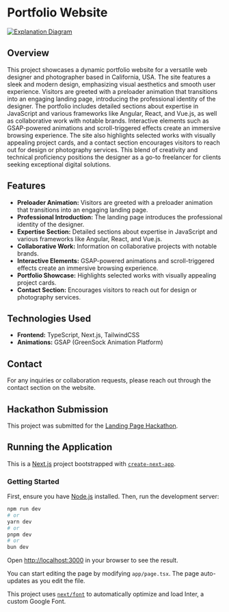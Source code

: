 # Portfolio Website

<a href="https://drive.google.com/file/d/14jDYfWrwvLkxQUsOGoscvx7fWLlfqpGC/view?usp=sharing">
  <img src="https://drive.google.com/uc?id=14jDYfWrwvLkxQUsOGoscvx7fWLlfqpGC" alt="Explanation Diagram">
</a>

## Overview

This project showcases a dynamic portfolio website for a versatile web designer and photographer based in California, USA. The site features a sleek and modern design, emphasizing visual aesthetics and smooth user experience. Visitors are greeted with a preloader animation that transitions into an engaging landing page, introducing the professional identity of the designer. The portfolio includes detailed sections about expertise in JavaScript and various frameworks like Angular, React, and Vue.js, as well as collaborative work with notable brands. Interactive elements such as GSAP-powered animations and scroll-triggered effects create an immersive browsing experience. The site also highlights selected works with visually appealing project cards, and a contact section encourages visitors to reach out for design or photography services. This blend of creativity and technical proficiency positions the designer as a go-to freelancer for clients seeking exceptional digital solutions.

## Features

- **Preloader Animation:** Visitors are greeted with a preloader animation that transitions into an engaging landing page.
- **Professional Introduction:** The landing page introduces the professional identity of the designer.
- **Expertise Section:** Detailed sections about expertise in JavaScript and various frameworks like Angular, React, and Vue.js.
- **Collaborative Work:** Information on collaborative projects with notable brands.
- **Interactive Elements:** GSAP-powered animations and scroll-triggered effects create an immersive browsing experience.
- **Portfolio Showcase:** Highlights selected works with visually appealing project cards.
- **Contact Section:** Encourages visitors to reach out for design or photography services.

## Technologies Used

- **Frontend:** TypeScript, Next.js, TailwindCSS
- **Animations:** GSAP (GreenSock Animation Platform)

## Contact

For any inquiries or collaboration requests, please reach out through the contact section on the website.

## Hackathon Submission

This project was submitted for the [Landing Page Hackathon](https://landing-page-hackathon-21568.devpost.com/).

## Running the Application

This is a [Next.js](https://nextjs.org/) project bootstrapped with [`create-next-app`](https://github.com/vercel/next.js/tree/canary/packages/create-next-app).

### Getting Started

First, ensure you have [Node.js](https://nodejs.org/) installed. Then, run the development server:

```bash
npm run dev
# or
yarn dev
# or
pnpm dev
# or
bun dev
```

Open [http://localhost:3000](http://localhost:3000) in your browser to see the result.

You can start editing the page by modifying `app/page.tsx`. The page auto-updates as you edit the file.

This project uses [`next/font`](https://nextjs.org/docs/basic-features/font-optimization) to automatically optimize and load Inter, a custom Google Font.
